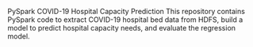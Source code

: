PySpark COVID-19 Hospital Capacity Prediction
This repository contains PySpark code to extract COVID-19 hospital bed data from HDFS, build a model to predict hospital capacity needs, and evaluate the regression model.
